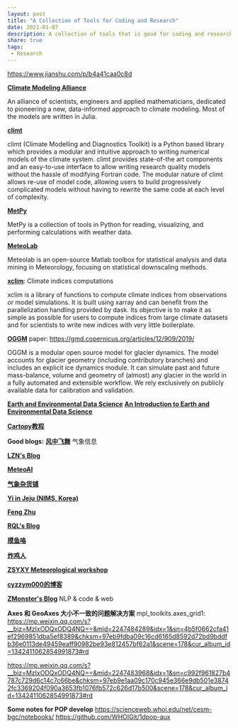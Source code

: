 ```yaml
---
layout: post
title: "A Collection of Tools for Coding and Research"
date: 2021-01-07
description: A collection of tools that is good for coding and research
share: true
tags:
 - Research
---
```


https://www.jianshu.com/p/b4a41caa0c8d

[**Climate Modeling Alliance**](https://github.com/CliMA)

An alliance of scientists, engineers and applied mathematicians, dedicated to pioneering a new, data-informed approach to climate modeling. Most of the models are written in Julia.

[**climt**](https://climt.readthedocs.io/en/latest/index.html)

climt (Climate Modelling and Diagnostics Toolkit) is a Python based library which provides a modular and intuitive approach to writing numerical models of the climate system. climt provides state-of-the art components and an easy-to-use interface to allow writing research quality models without the hassle of modifying Fortran code.
The modular nature of climt allows re-use of model code, allowing users to build progressively complicated models without having to rewrite the same code at each level of complexity.

[**MetPy**](https://unidata.github.io/MetPy/latest/api/generated/metpy.calc.html)

MetPy is a collection of tools in Python for reading, visualizing, and performing calculations with weather data. 

[**MeteoLab**](<https://meteo.unican.es/trac/MLToolbox/>)

Meteolab is an open-source Matlab toolbox for statistical analysis and data mining in Meteorology, focusing on statistical downscaling methods.

[**xclim**](<https://github.com/Ouranosinc/xclim>): Climate indices computations

xclim is a library of functions to compute climate indices from observations or model simulations. It is built using xarray and can benefit from the parallelization handling provided by dask. Its objective is to make it as simple as possible for users to compute indices from large climate datasets and for scientists to write new indices with very little boilerplate.

[**OGGM**](https://github.com/OGGM/oggm)
paper:
https://gmd.copernicus.org/articles/12/909/2019/

OGGM is a modular open source model for glacier dynamics.
The model accounts for glacier geometry (including contributory branches) and includes an explicit ice dynamics module. It can simulate past and future mass-balance, volume and geometry of (almost) any glacier in the world in a fully automated and extensible workflow. We rely exclusively on publicly available data for calibration and validation.

[**Earth and Environmental Data Science**](https://earth-env-data-science.github.io/lectures/working_with_gcm_data.html)
[**An Introduction to Earth and Environmental Data Science**](https://earth-env-data-science.github.io/intro)

[**Cartopy教程**](https://mp.weixin.qq.com/s?__biz=MzIxODQxODQ4NQ==&mid=2247483865&idx=1&sn=7a6e074aa46696f6c5ca1256d01cce01&chksm=97eb9d83a09c14951192b844a88e559c6736e19552240204c04011996b6149133746f9ebf122&token=2040227055&lang=zh_CN#rd)

**Good blogs:**
[**风中飞舞**](https://blog.perillaroc.wang/page/2/)  气象信息

[**LZN's Blog**](https://novarizark.github.io/)

[**MeteoAI**](https://cloud.tencent.com/developer/column/78994)

[**气象杂货铺**](https://cloud.tencent.com/developer/column/86468)

[**Yi in Jeju (NIMS, Korea)**](https://yidongwonyi.wordpress.com/)

[**Feng Zhu**](https://fzhu.work/blog/)

[**RQL's Blog**](https://renqlsysu.github.io/)

[**摸鱼咯**](https://www.jianshu.com/u/9293eb1f7254)

[**炸鸡人**](https://zhajiman.github.io/)

[**ZSYXY Meteorological workshop**](https://yxy-biubiubiu.github.io/)

[**cyzzym000的博客**](https://blog.csdn.net/cyzzym000)

[**ZMonster's Blog**](https://www.zmonster.me/categories.html)   NLP & code & web   

**Axes 和 GeoAxes 大小不一致的问题解决方案**
mpl_toolkits.axes_grid1:
https://mp.weixin.qq.com/s?__biz=MzIxODQxODQ4NQ==&mid=2247484289&idx=1&sn=4b5f0662cfa41ef2969851dba5ef8389&chksm=97eb9fdba09c16cd6165d8592d72bd9bddfb36e0113de49459eaff90982be93e812457bf62a1&scene=178&cur_album_id=1342411062854991873#rd

https://mp.weixin.qq.com/s?__biz=MzIxODQxODQ4NQ==&mid=2247483968&idx=1&sn=c992f961827b4787c729d6c14c7c66be&chksm=97eb9e1aa09c170c945e366e9db501e38742fc3369204f090a3653fb1076fb572c626d17b500&scene=178&cur_album_id=1342411062854991873#rd

**Some notes for POP develop**
<https://scienceweb.whoi.edu/net/cesm-bgc/notebooks/>
<https://github.com/WHOIGit/1dpop-aux>

